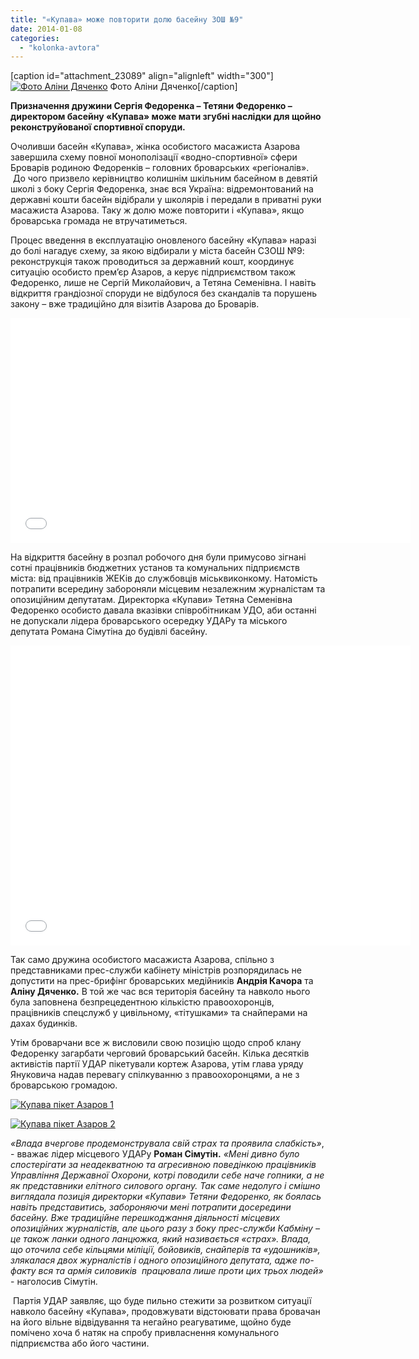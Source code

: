 ```yaml
---
title: "«Купава» може повторити долю басейну ЗОШ №9"
date: 2014-01-08
categories: 
  - "kolonka-avtora"
---
```


\[caption id="attachment\_23089" align="alignleft" width="300"\][![Фото Аліни Дяченко](https://mpz.brovary.org/wp-content/uploads/2014/01/1471746_724282024262584_183139681_n.jpg)](https://mpz.brovary.org/wp-content/uploads/2014/01/1471746_724282024262584_183139681_n.jpg) Фото Аліни Дяченко\[/caption\]

**Призначення дружини Сергія Федоренка – Тетяни Федоренко – директором басейну «Купава» може мати згубні наслідки для щойно реконструйованої спортивної споруди.**

Очоливши басейн «Купава», жінка особистого масажиста Азарова завершила схему повної монополізації «водно-спортивної» сфери Броварів родиною Федоренків – головних броварських «регіоналів».  До чого призвело керівництво колишнім шкільним басейном в девятій школі з боку Сергія Федоренка, знає вся Україна: відремонтований на державні кошти басейн відібрали у школярів і передали в приватні руки масажиста Азарова. Таку ж долю може повторити і «Купава», якщо броварська громада не втручатиметься.

Процес введення в експлуатацію оновленого басейну «Купава» наразі до болі нагадує схему, за якою відбирали у міста басейн СЗОШ №9: реконструкція також проводиться за державний кошт, координує ситуацію особисто прем’єр Азаров, а керує підприємством також Федоренко, лише не Сергій Миколайович, а Тетяна Семенівна. І навіть відкриття грандіозної споруди не відбулося без скандалів та порушень закону – вже традиційно для візитів Азарова до Броварів.

<iframe src="//www.youtube.com/embed/Ae8d37U3M8o" height="360" width="640" allowfullscreen frameborder="0"></iframe>

На відкриття басейну в розпал робочого дня були примусово зігнані сотні працівників бюджетних установ та комунальних підприємств міста: від працівників ЖЕКів до службовців міськвиконкому. Натомість потрапити всередину забороняли місцевим незалежним журналістам та опозиційним депутатам. Директорка «Купави» Тетяна Семенівна Федоренко особисто давала вказівки співробітникам УДО, аби останні не допускали лідера броварського осередку УДАРу та міського депутата Романа Сімутіна до будівлі басейну.

<iframe src="//www.youtube.com/embed/tDuCzDbG4ZQ" height="480" width="640" allowfullscreen frameborder="0"></iframe>

Так само дружина особистого масажиста Азарова, спільно з представниками прес-служби кабінету міністрів розпорядилась не допустити на прес-брифінг броварських медійників **Андрія Качора** та **Аліну Дяченко.** В той же час вся територія басейну та навколо нього була заповнена безпрецедентною кількістю правоохоронців, працівників спецслужб у цивільному, «тітушками» та снайперами на дахах будинків.

Утім броварчани все ж висловили свою позицію щодо спроб клану Федоренку загарбати черговий броварський басейн. Кілька десятків активістів партії УДАР пікетували кортеж Азарова, утім глава уряду Януковича надав перевагу спілкуванню з правоохоронцями, а не з броварською громадою.

[![Купава пікет Азаров 1](https://mpz.brovary.org/wp-content/uploads/2014/01/Kupava-piket-Azarov-1.jpg)](https://mpz.brovary.org/wp-content/uploads/2014/01/Kupava-piket-Azarov-1.jpg)

[![Купава пікет Азаров 2](https://mpz.brovary.org/wp-content/uploads/2014/01/Kupava-piket-Azarov-2.jpg)](https://mpz.brovary.org/wp-content/uploads/2014/01/Kupava-piket-Azarov-2.jpg)

_«Влада вчергове продемонструвала свій страх та проявила слабкість»_, - вважає лідер місцевого УДАРу **Роман Сімутін.** _«Мені дивно було спостерігати за неадекватною та агресивною поведінкою працівників Управління Державної Охорони, котрі поводили себе наче гопники, а не як представники елітного силового органу. Так саме недолуго і смішно виглядала позиція директорки «Купави» Тетяни Федоренко, як боялась навіть представитись, забороняючи мені потрапити досередини басейну. Вже традиційне перешкоджання діяльності місцевих опозиційних журналістів, але цього разу з боку прес-служби Кабміну – це також ланки одного ланцюжка, який називається «страх». Влада, що оточила себе кільцями міліції, бойовиків, снайперів та «удошників», злякалася двох журналістів і одного опозиційного депутата, адже по-факту вся та армія силовиків  працювала лише проти цих трьох людей»_ - наголосив Сімутін.

 Партія УДАР заявляє, що буде пильно стежити за розвитком ситуації навколо басейну «Купава», продовжувати відстоювати права бровачан на його вільне відвідування та негайно реагуватиме, щойно буде помічено хоча б натяк на спробу привласнення комунального підприємства або його частини.
